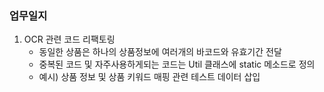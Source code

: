 ### 업무일지

1. OCR 관련 코드 리팩토링
   - 동일한 상품은 하나의 상품정보에 여러개의 바코드와 유효기간 전달
   - 중복된 코드 및 자주사용하게되는 코드는 Util 클래스에 static 메소드로 정의
   - 예시) 상품 정보 및 상품 키워드 매핑 관련 테스트 데이터 삽입
